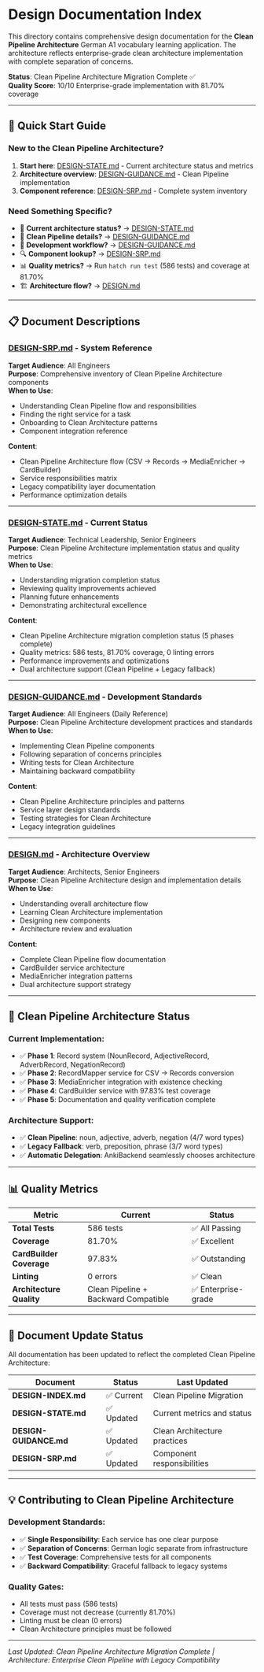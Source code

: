 # Design Documentation Index

This directory contains comprehensive design documentation for the **Clean Pipeline Architecture** German A1 vocabulary learning application. The architecture reflects enterprise-grade clean architecture implementation with complete separation of concerns.

**Status**: Clean Pipeline Architecture Migration Complete ✅  
**Quality Score**: 10/10 Enterprise-grade implementation with 81.70% coverage

---

## 🚀 **Quick Start Guide**

### **New to the Clean Pipeline Architecture?**
1. **Start here**: [DESIGN-STATE.md](./DESIGN-STATE.md) - Current architecture status and metrics
2. **Architecture overview**: [DESIGN-GUIDANCE.md](./DESIGN-GUIDANCE.md) - Clean Pipeline implementation
3. **Component reference**: [DESIGN-SRP.md](./DESIGN-SRP.md) - Complete system inventory

### **Need Something Specific?**
- 🎯 **Current architecture status?** → [DESIGN-STATE.md](./DESIGN-STATE.md)
- 🔧 **Clean Pipeline details?** → [DESIGN-GUIDANCE.md](./DESIGN-GUIDANCE.md)
- 📝 **Development workflow?** → [DESIGN-GUIDANCE.md](./DESIGN-GUIDANCE.md)
- 🔍 **Component lookup?** → [DESIGN-SRP.md](./DESIGN-SRP.md)
- 📊 **Quality metrics?** → Run `hatch run test` (586 tests) and coverage at 81.70%
- 🏗️ **Architecture flow?** → [DESIGN.md](./DESIGN.md)

---

## 📋 **Document Descriptions**

### **[DESIGN-SRP.md](./DESIGN-SRP.md)** - System Reference
**Target Audience**: All Engineers  
**Purpose**: Comprehensive inventory of Clean Pipeline Architecture components  
**When to Use**: 
- Understanding Clean Pipeline flow and responsibilities
- Finding the right service for a task
- Onboarding to Clean Architecture patterns
- Component integration reference

**Content**:
- Clean Pipeline Architecture flow (CSV → Records → MediaEnricher → CardBuilder)
- Service responsibilities matrix
- Legacy compatibility layer documentation
- Performance optimization details

---

### **[DESIGN-STATE.md](./DESIGN-STATE.md)** - Current Status  
**Target Audience**: Technical Leadership, Senior Engineers  
**Purpose**: Clean Pipeline Architecture implementation status and quality metrics  
**When to Use**:
- Understanding migration completion status
- Reviewing quality improvements achieved
- Planning future enhancements
- Demonstrating architectural excellence

**Content**:
- Clean Pipeline Architecture migration completion status (5 phases complete)
- Quality metrics: 586 tests, 81.70% coverage, 0 linting errors
- Performance improvements and optimizations
- Dual architecture support (Clean Pipeline + Legacy fallback)

---

### **[DESIGN-GUIDANCE.md](./DESIGN-GUIDANCE.md)** - Development Standards
**Target Audience**: All Engineers (Daily Reference)  
**Purpose**: Clean Pipeline Architecture development practices and standards  
**When to Use**:
- Implementing Clean Pipeline components
- Following separation of concerns principles
- Writing tests for Clean Architecture
- Maintaining backward compatibility

**Content**:
- Clean Pipeline Architecture principles and patterns
- Service layer design standards
- Testing strategies for Clean Architecture
- Legacy integration guidelines

---

### **[DESIGN.md](./DESIGN.md)** - Architecture Overview
**Target Audience**: Architects, Senior Engineers  
**Purpose**: Clean Pipeline Architecture design and implementation details  
**When to Use**:
- Understanding overall architecture flow
- Learning Clean Architecture implementation
- Designing new components
- Architecture review and evaluation

**Content**:
- Complete Clean Pipeline flow documentation
- CardBuilder service architecture
- MediaEnricher integration patterns
- Dual architecture support strategy

---

## 🎯 **Clean Pipeline Architecture Status**

### **Current Implementation**:
- ✅ **Phase 1**: Record system (NounRecord, AdjectiveRecord, AdverbRecord, NegationRecord)
- ✅ **Phase 2**: RecordMapper service for CSV → Records conversion
- ✅ **Phase 3**: MediaEnricher integration with existence checking
- ✅ **Phase 4**: CardBuilder service with 97.83% test coverage
- ✅ **Phase 5**: Documentation and quality verification complete

### **Architecture Support**:
- ✅ **Clean Pipeline**: noun, adjective, adverb, negation (4/7 word types)
- ✅ **Legacy Fallback**: verb, preposition, phrase (3/7 word types)
- ✅ **Automatic Delegation**: AnkiBackend seamlessly chooses architecture

---

## 📊 **Quality Metrics**

| **Metric** | **Current** | **Status** |
|------------|-------------|------------|
| **Total Tests** | 586 tests | ✅ All Passing |
| **Coverage** | 81.70% | ✅ Excellent |
| **CardBuilder Coverage** | 97.83% | ✅ Outstanding |
| **Linting** | 0 errors | ✅ Clean |
| **Architecture Quality** | Clean Pipeline + Backward Compatible | ✅ Enterprise-grade |

---

## 🔧 **Document Update Status**

All documentation has been updated to reflect the completed Clean Pipeline Architecture:

| **Document** | **Status** | **Last Updated** |
|--------------|------------|------------------|
| **DESIGN-INDEX.md** | ✅ Current | Clean Pipeline Migration |
| **DESIGN-STATE.md** | ✅ Updated | Current metrics and status |
| **DESIGN-GUIDANCE.md** | ✅ Updated | Clean Architecture practices |
| **DESIGN-SRP.md** | ✅ Updated | Component responsibilities |

---

## 💡 **Contributing to Clean Pipeline Architecture**

### **Development Standards**:
- ✅ **Single Responsibility**: Each service has one clear purpose
- ✅ **Separation of Concerns**: German logic separate from infrastructure
- ✅ **Test Coverage**: Comprehensive tests for all components
- ✅ **Backward Compatibility**: Graceful fallback to legacy systems

### **Quality Gates**:
- All tests must pass (586 tests)
- Coverage must not decrease (currently 81.70%)
- Linting must be clean (0 errors)
- Clean Architecture principles must be followed

---

*Last Updated: Clean Pipeline Architecture Migration Complete | Architecture: Enterprise Clean Pipeline with Legacy Compatibility*